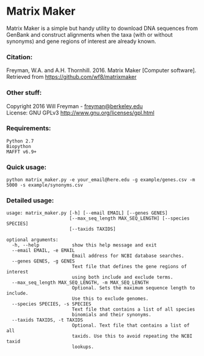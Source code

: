 
# Matrix Maker

Matrix Maker is a simple but handy utility to download DNA sequences from GenBank
and construct alignments when the taxa (with or without synonyms) and gene regions of interest are already known.

### Citation:

Freyman, W.A. and A.H. Thornhill. 2016. Matrix Maker [Computer software]. Retrieved from https://github.com/wf8/matrixmaker

### Other stuff:

Copyright 2016 Will Freyman - freyman@berkeley.edu  
License: GNU GPLv3 http://www.gnu.org/licenses/gpl.html

### Requirements:

    Python 2.7
    Biopython
    MAFFT v6.9+

### Quick usage:

    python matrix_maker.py -e your_email@here.edu -g example/genes.csv -m 5000 -s example/synonyms.csv

### Detailed usage:

    usage: matrix_maker.py [-h] [--email EMAIL] [--genes GENES]
                           [--max_seq_length MAX_SEQ_LENGTH] [--species SPECIES]
                           [--taxids TAXIDS]

    optional arguments:
      -h, --help            show this help message and exit
      --email EMAIL, -e EMAIL
                            Email address for NCBI database searches.
      --genes GENES, -g GENES
                            Text file that defines the gene regions of interest
                            using both include and exclude terms.
      --max_seq_length MAX_SEQ_LENGTH, -m MAX_SEQ_LENGTH
                            Optional. Sets the maximum sequence length to include.
                            Use this to exclude genomes.
      --species SPECIES, -s SPECIES
                            Text file that contains a list of all species
                            binomials and their synonyms.
      --taxids TAXIDS, -t TAXIDS
                            Optional. Text file that contains a list of all
                            taxids. Use this to avoid repeating the NCBI taxid
                            lookups.

